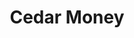 ---
layout: startup_page
title: "Cedar Money"
id: "cedar.money"
permalink: "/cedarmoneycedar.money04252025/"
website: "https://www.cedar.money/"
funding_round: "Seed"
funding_amount: "$9.9M"
investors: "QED Investors, North Island Ventures, Wischoff Ventures, Lattice, Stellar"
about: "Cedar Money is a payments company that facilitates seamless cross-border money transfers using stablecoins. Its platform utilizes modern payment infrastructure to overcome the limitations of traditional correspondent banking, offering faster, cheaper, and more reliable international payments for businesses. The company leverages blockchain technology while maintaining a user-friendly, fiat-based interface for compliance and ease of use."
markets: "Fintech, Payments, Blockchain, Mobile Apps, Mobile Payments, Web3"
hq: "New York, New York, United States"
founded_year: "2022"
linkedin: "https://www.linkedin.com/company/cedar-money"
twitter: "https://x.com/cedar_money"
instagram: ""
facebook: "https://www.facebook.com/people/Cedarmoney/100094345650211/"
crunchbase: "https://www.crunchbase.com/organization/cedar-money"
pitchbook: ""

# SEO Optimization
meta_title: "Cedar Money - Seed Funding ($9.9M)"
meta_description: "Cedar Money, Cedar Money is a payments company that facilitates seamless cross-border money transfers using stablecoins. Its platform utilizes modern payment infra..."
meta_keywords: "Cedar Money, Fintech, Payments, Blockchain, Mobile Apps, Mobile Payments, Web3, Seed funding"
canonical_url: "https://pkprojectstartups.github.io/projectstartups.com/cedarmoneycedar.money04252025/"
---